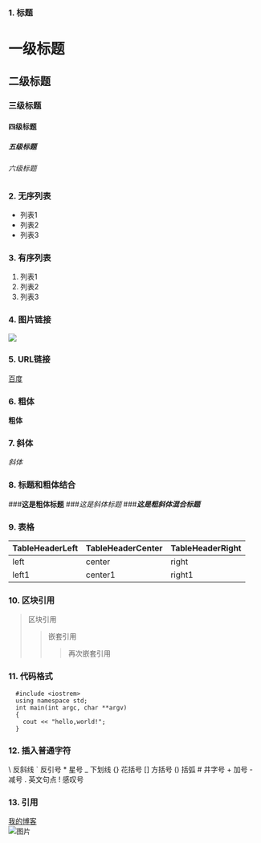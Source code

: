 ### 1. 标题

# 一级标题
## 二级标题
### 三级标题
#### 四级标题
##### 五级标题
###### 六级标题

### 2. 无序列表
* 列表1
* 列表2
* 列表3


### 3. 有序列表
1. 列表1
2. 列表2
3. 列表3

### 4. 图片链接
![](http://pic6.huitu.com/res/20130116/84481_20130116142820494200_1.jpg) 

### 5. URL链接
[百度](http://www.baidu.com)

### 6. 粗体
**粗体**

### 7. 斜体
*斜体*

### 8. 标题和粗体结合
###**这是粗体标题**
###*这是斜体标题*
###***这是粗斜体混合标题***

### 9. 表格
|TableHeaderLeft|TableHeaderCenter|TableHeaderRight|
--- |--- |--- |
|left|center|right|
|left1|center1|right1|

### 10. 区块引用
> 区块引用
>> 嵌套引用
>>> 再次嵌套引用

### 11. 代码格式
```     
  #include <iostrem>  
  using namespace std;  
  int main(int argc, char **argv)  
  {
    cout << "hello,world!";
  }
```     

### 12. 插入普通字符
\\ 反斜线
\` 反引号
\* 星号
\_ 下划线
\{} 花括号
\[] 方括号
\() 括弧
\# 井字号
\+ 加号
\- 减号
\. 英文句点
\! 感叹号

### 13. 引用
[我的博客][1]  
![图片][2]  

[1]:https://mingdaa.github.io/  
[2]:http://pic6.huitu.com/res/20130116/84481_20130116142820494200_1.jpg




